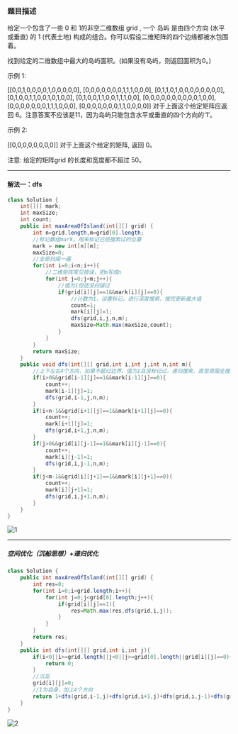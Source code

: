 ### 题目描述
给定一个包含了一些 0 和 1的非空二维数组 grid , 一个 岛屿 是由四个方向 (水平或垂直) 的 1 (代表土地) 构成的组合。你可以假设二维矩阵的四个边缘都被水包围着。

找到给定的二维数组中最大的岛屿面积。(如果没有岛屿，则返回面积为0。)

示例 1:

[[0,0,1,0,0,0,0,1,0,0,0,0,0],
 [0,0,0,0,0,0,0,1,1,1,0,0,0],
 [0,1,1,0,1,0,0,0,0,0,0,0,0],
 [0,1,0,0,1,1,0,0,1,0,1,0,0],
 [0,1,0,0,1,1,0,0,1,1,1,0,0],
 [0,0,0,0,0,0,0,0,0,0,1,0,0],
 [0,0,0,0,0,0,0,1,1,1,0,0,0],
 [0,0,0,0,0,0,0,1,1,0,0,0,0]]
对于上面这个给定矩阵应返回 6。注意答案不应该是11，因为岛屿只能包含水平或垂直的四个方向的‘1’。

示例 2:

[[0,0,0,0,0,0,0,0]]
对于上面这个给定的矩阵, 返回 0。

注意: 给定的矩阵grid 的长度和宽度都不超过 50。
***
#### 解法一：dfs
```java
class Solution {
    int[][] mark;
    int maxSize;
    int count;
    public int maxAreaOfIsland(int[][] grid) {
        int n=grid.length,m=grid[0].length;
        //标记数组mark，用来标记已经搜索过的位置
        mark = new int[n][m];
        maxSize=0;
        //全部扫描一遍
        for(int i=0;i<n;i++){
            //二维矩阵常见错误，把m写成n
            for(int j=0;j<m;j++){
                //值为1但还没扫描过
                if(grid[i][j]==1&&mark[i][j]==0){
                    //计数为1，设置标记，进行深度搜索，搜完更新最大值
                    count=1;
                    mark[i][j]=1;
                    dfs(grid,i,j,n,m);
                    maxSize=Math.max(maxSize,count);
                }
            }
        }
        return maxSize;
    }
    public void dfs(int[][] grid,int i,int j,int n,int m){
        //上下左右4个方向，如果不超过边界、值为1且没标记过，递归搜索，直至周围全搜索过
        if(i>0&&grid[i-1][j]==1&&mark[i-1][j]==0){
            count++;
            mark[i-1][j]=1;
            dfs(grid,i-1,j,n,m);
        }
        if(i<n-1&&grid[i+1][j]==1&&mark[i+1][j]==0){
            count++;
            mark[i+1][j]=1;
            dfs(grid,i+1,j,n,m);
        }
        if(j>0&&grid[i][j-1]==1&&mark[i][j-1]==0){
            count++;
            mark[i][j-1]=1;
            dfs(grid,i,j-1,n,m);
        }
        if(j<m-1&&grid[i][j+1]==1&&mark[i][j+1]==0){
            count++;
            mark[i][j+1]=1;
            dfs(grid,i,j+1,n,m);
        }
    }
}
```
![1](D:\leetcode\图片\695.岛屿的最大面积\1.PNG)
***
##### 空间优化（沉船思想）+递归优化
```java
class Solution {
    public int maxAreaOfIsland(int[][] grid) {
        int res=0;
        for(int i=0;i<grid.length;i++){
            for(int j=0;j<grid[0].length;j++){
                if(grid[i][j]==1){
                    res=Math.max(res,dfs(grid,i,j));
                }
            }
        }
        return res;
    }
    public int dfs(int[][] grid,int i,int j){
        if(i<0||i>=grid.length||j<0||j>=grid[0].length||grid[i][j]==0){
            return 0;
        }
        //沉岛
        grid[i][j]=0;
        //1为自身，加上4个方向
        return 1+dfs(grid,i-1,j)+dfs(grid,i+1,j)+dfs(grid,i,j-1)+dfs(grid,i,j+1);
    }
}
```
![2](D:\leetcode\图片\695.岛屿的最大面积\2.PNG)